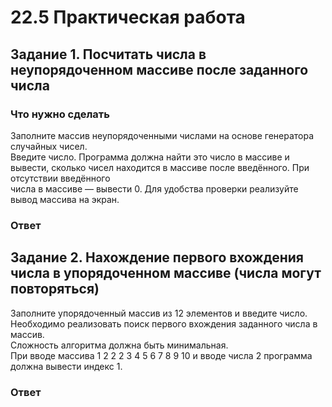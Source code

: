 # 22.5 Практическая работа

## Задание 1. Посчитать числа в неупорядоченном массиве после заданного числа
### Что нужно сделать
Заполните массив неупорядоченными числами на основе генератора случайных чисел.  
Введите число. Программа должна найти это число в массиве и вывести, сколько чисел находится в массиве после введённого. При отсутствии введённого   
числа в массиве — вывести 0. Для удобства проверки реализуйте вывод массива на экран.
### Ответ



## Задание 2. Нахождение первого вхождения числа в упорядоченном массиве (числа могут повторяться)
Заполните упорядоченный массив из 12 элементов и введите число.  
Необходимо реализовать поиск первого вхождения заданного числа в массив.   
Сложность алгоритма должна быть минимальная.  
При вводе массива 1 2 2 2 3 4 5 6 7 8 9 10 и вводе числа 2 программа должна вывести индекс 1.
### Ответ